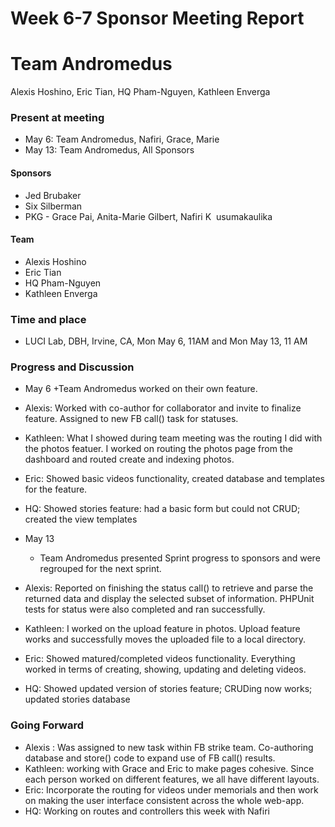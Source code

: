 # Week 6-7 Sponsor Meeting Report

# Team Andromedus  

Alexis Hoshino, Eric Tian, HQ Pham-Nguyen, Kathleen Enverga  

### Present at meeting
+ May 6: Team Andromedus, Nafiri, Grace, Marie
+ May 13: Team Andromedus, All Sponsors

#### Sponsors  
+ Jed Brubaker 
+ Six Silberman
+ PKG - Grace Pai, Anita-Marie Gilbert, Nafiri K  usumakaulika

#### Team  
+ Alexis Hoshino
+ Eric Tian
+ HQ Pham-Nguyen
+ Kathleen Enverga  

### Time and place  
+ LUCI Lab, DBH, Irvine, CA, Mon May 6, 11AM and Mon May 13, 11 AM   

### Progress and Discussion
+ May 6
	+Team Andromedus worked on their own feature. 
+ Alexis: Worked with co-author for collaborator and invite to finalize feature. Assigned to new FB call() task for statuses.
+ Kathleen: What I showed during team meeting was the routing I did with the photos featuer. I worked on routing the photos page from the dashboard and routed create and indexing photos. 
+ Eric: Showed basic videos functionality, created database and templates for the feature.
+ HQ: Showed stories feature: had a basic form but could not CRUD; created the view templates

+ May 13
	+ Team Andromedus presented Sprint progress to sponsors and were regrouped for the next sprint.
+ Alexis: Reported on finishing the status call() to retrieve and parse the returned data and display the selected subset of information. PHPUnit tests for status were also completed and ran successfully.
+ Kathleen: I worked on the upload feature in photos. Upload feature works and successfully moves the uploaded file to a local directory. 
+ Eric: Showed matured/completed videos functionality. Everything worked in terms of creating, showing, updating and deleting videos.
+ HQ: Showed updated version of stories feature; CRUDing now works; updated stories database

### Going Forward
+ Alexis : Was assigned to new task within FB strike team. Co-authoring database and store() code to expand use of FB call() results.
+ Kathleen: working with Grace and Eric to make pages cohesive. Since each person worked on different features, we all have different layouts.
+ Eric: Incorporate the routing for videos under memorials and then work on making the user interface consistent across the whole web-app.
+ HQ: Working on routes and controllers this week with Nafiri
